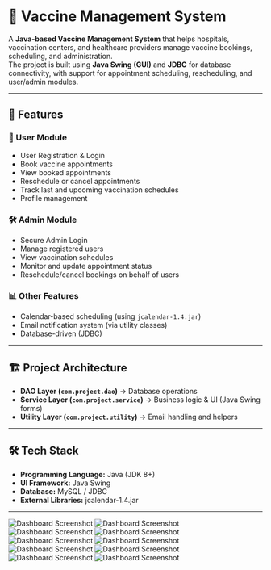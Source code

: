 # 💉 Vaccine Management System

A **Java-based Vaccine Management System** that helps hospitals, vaccination centers, and healthcare providers manage vaccine bookings, scheduling, and administration.  
The project is built using **Java Swing (GUI)** and **JDBC** for database connectivity, with support for appointment scheduling, rescheduling, and user/admin modules.

---

## 📌 Features

### 👤 User Module
- User Registration & Login
- Book vaccine appointments
- View booked appointments
- Reschedule or cancel appointments
- Track last and upcoming vaccination schedules
- Profile management

### 🛠️ Admin Module
- Secure Admin Login
- Manage registered users
- View vaccination schedules
- Monitor and update appointment status
- Reschedule/cancel bookings on behalf of users

### 📊 Other Features
- Calendar-based scheduling (using `jcalendar-1.4.jar`)
- Email notification system (via utility classes)
- Database-driven (JDBC)

---

## 🏗️ Project Architecture
- **DAO Layer (`com.project.dao`)** → Database operations
- **Service Layer (`com.project.service`)** → Business logic & UI (Java Swing forms)
- **Utility Layer (`com.project.utility`)** → Email handling and helpers

---

## 🛠️ Tech Stack
- **Programming Language:** Java (JDK 8+)
- **UI Framework:** Java Swing
- **Database:** MySQL / JDBC
- **External Libraries:** jcalendar-1.4.jar

---

![Dashboard Screenshot](https://raw.githubusercontent.com/Arpitaabhange01/Vaccine-Management-System-main/main/screenshots/Screenshot%202024-02-27%20130017.png)
![Dashboard Screenshot](https://raw.githubusercontent.com/Arpitaabhange01/Vaccine-Management-System-main/main/screenshots/Screenshot%202024-02-27%20130045.png)
![Dashboard Screenshot](https://raw.githubusercontent.com/Arpitaabhange01/Vaccine-Management-System-main/main/screenshots/Screenshot%202024-02-27%20130103.png)
![Dashboard Screenshot](https://raw.githubusercontent.com/Arpitaabhange01/Vaccine-Management-System-main/main/screenshots/Screenshot%202024-02-27%20130135.png)
![Dashboard Screenshot](https://raw.githubusercontent.com/Arpitaabhange01/Vaccine-Management-System-main/main/screenshots/Screenshot%202024-02-27%20130152.png)
![Dashboard Screenshot](https://raw.githubusercontent.com/Arpitaabhange01/Vaccine-Management-System-main/main/screenshots/Screenshot%202024-02-27%20130211.png)
![Dashboard Screenshot](https://raw.githubusercontent.com/Arpitaabhange01/Vaccine-Management-System-main/main/screenshots/Screenshot%202024-02-27%20130225.png)
![Dashboard Screenshot](https://raw.githubusercontent.com/Arpitaabhange01/Vaccine-Management-System-main/main/screenshots/Screenshot%202024-02-27%20130235.png)
![Dashboard Screenshot](https://raw.githubusercontent.com/Arpitaabhange01/Vaccine-Management-System-main/main/screenshots/Screenshot%202024-02-27%20130250.png)
![Dashboard Screenshot](https://raw.githubusercontent.com/Arpitaabhange01/Vaccine-Management-System-main/main/screenshots/Screenshot%202024-02-27%20130310.png)

